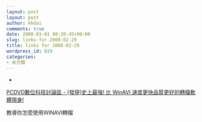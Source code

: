 ```yaml
---
layout: post
layout: post
author: kkdai
comments: true
date: 2008-03-01 00:20:45+00:00
slug: links-for-2008-02-29
title: links for 2008-02-29
wordpress_id: 819
categories:
- 未分類
---
```



	
  * 
		

[PCDVD數位科技討論區 - [發現]史上最強! 比 WinAVI 速度更快品質更好的轉檔軟體現身!](http://forum.pcdvd.com.tw/showthread.php?t=419611&page=1&pp=10)


		

教導你怎麼使用WINAVI轉檔


	



